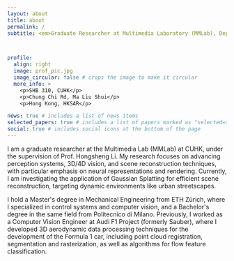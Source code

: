 ```yaml
---
layout: about
title: about
permalink: /
subtitle: <em>Graduate Researcher at Multimedia Laboratory (MMLab), Department of Information Engineering, The Chinese University of Hong Kong.</em>



profile:
  align: right
  image: prof_pic.jpg
  image_circular: false # crops the image to make it circular
  more_info: >
    <p>SHB 310, CUHK</p>
    <p>Chung Chi Rd, Ma Liu Shui</p>
    <p>Hong Kong, HKSAR</p>

news: true # includes a list of news items
selected_papers: true # includes a list of papers marked as "selected={true}"
social: true # includes social icons at the bottom of the page
---
```


I am a graduate researcher at the Multimedia Lab (MMLab) at CUHK, under the supervision of Prof. Hongsheng Li. My research focuses on advancing perception systems, 3D/4D vision, and scene reconstruction techniques, with particular emphasis on neural representations and rendering. Currently, I am investigating the application of Gaussian Splatting for efficient scene reconstruction, targeting dynamic environments like urban streetscapes.

I hold a Master's degree in Mechanical Engineering from ETH Zürich, where I specialized in control systems and computer vision, and a Bachelor's degree in the same field from Politecnico di Milano. Previously, I worked as a Computer Vision Engineer at Audi F1 Project (formerly Sauber), where I developed 3D aerodynamic data processing techniques for the development of the Formula 1 car, including point cloud registration, segmentation and rasterization, as well as algorithms for flow feature classification.
